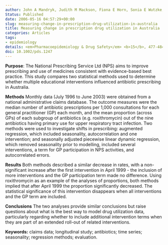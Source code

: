 ```yaml
---
author: John A Mandryk, Judith M Mackson, Fiona E Horn, Sonia E Wutzke, Caro-Anne Badcock, Rob J Hyndman, Lynn M Weekes
Status: Published
date: 2006-05-16 04:57:29+00:00
slug: measuring-change-in-prescription-drug-utilization-in-australia
title: Measuring change in prescription drug utilization in Australia
categories: Articles
tags:
- epidemiology
details: <em>Pharmacoepidemiology & Drug Safety</em> <b>15</b>, 477-484
doi: 10.1002/pds.1247
---
```


**Purpose**: The National Prescribing Service Ltd (NPS) aims to improve prescribing and use of medicines consistent with evidence-based best practice. This study compares two statistical methods used to determine whether multiple educational interventions influenced antibiotic prescribing in Australia.

**Methods** Monthly data (July 1996 to June 2003) were obtained from a national administrative claims database. The outcome measures were the median number of antibiotic prescriptions per 1,000 consultations for each general practitioner (GP) each month, and the mean proportion (across GPs) of each subgroup of antibiotics (e.g. roxithromycin) out of the nine antibiotics having primary use for upper respiratory tract infection. Two methods were used to investigate shifts in prescribing: augmented regression, which included seasonality, autocorrelation and one intervention; and seasonally adjusted piecewise linear dynamic regression, which removed seasonality prior to modelling, included several interventions, a term for GP participation in NPS activities, and autocorrelated errors.

**Results** Both methods described a similar decrease in rates, with a non-significant increase after the first intervention in April 1999 - the inclusion of more interventions and the GP participation term made no difference. Using roxithromycin as an example of the analyses of proportions, both methods implied that after April 1999 the proportion significantly decreased. The statistical significance of this intervention disappears when all interventions and the GP term are included.

**Conclusions** The two analyses provide similar conclusions but raise questions about what is the best way to model drug utilization data, particularly regarding whether to include additional intervention terms when they are part of an extended roll-out of related interventions.

**Keywords:** claims data; longitudinal study; antibiotics; time series; seasonality; regression methods; evaluation.
